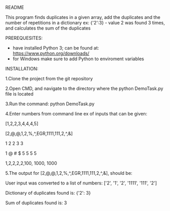 README

This program finds duplicates in a given array, add the duplicates and the number of repetitions in a dictionary ex: {'2':3} - 
value 2 was found 3 times, and calculates the sum of the duplicates

PREREQUESITES: 
- have installed Python 3; can be found at: https://www.python.org/downloads/
- for Windows make sure to add Python to enviroment variables

INSTALLATION:

1.Clone the project from the git repository

2.Open CMD, and navigate to the directory where the python DemoTask.py file is located

3.Run the command: python DemoTask.py

4.Enter numbers from command line
ex of inputs that can be given:

[1,2,2,3,4,4,4,5]

[2,@,@,1,2,%,^,EGR,1111,111,2,^,&]

1 2 2 3 3

1 @ # $ 5 5 5 5

1,2,2,2,2,100, 1000, 1000

5.The output for [2,@,@,1,2,%,^,EGR,1111,111,2,^,&], should be:

User input was converted to a list of numbers: ['2', '1', '2', '1111', '111', '2']

Dictionary of duplicates found is: {'2': 3}

Sum of duplicates found is: 3
